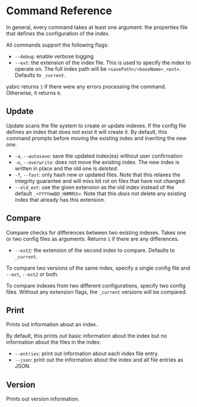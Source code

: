 # Command Reference
In general, every command takes at least one argument: the properties file that defines the configuration of the index.

All commands support the following flags:
* `--debug`: enable verbose logging
* `--ext`: the extension of the index file. This is used to specify the index to operate on. The full index path will be `<savePath>/<baseName>_<ext>`. Defaults to `_current`.

yabrc returns `1` if there were any errors processing the command. Otherwise, it returns `0`.

## Update
Update scans the file system to create or update indexes. If the config file defines an index that does not exist it will create it. By default, this command prompts before moving the existing index and inwriting the new one.
* `-a`, `--autosave`: save the updated index(es) without user confirmation
* `-o`, `--overwrite`: does not move the existing index. The new index is written in place and the old one is _deleted_.
* `-f`, `--fast`: only hash new or updated files. Note that this relaxes the integrity guarantee and will miss bit rot on files that have not changed.
* `--old_ext`: use the given extension as the old index instead of the default `_<YYYYmmDD_HHMMSS>`. Note that this _does not_ delete any existing index that already has this extension.
 
## Compare
Compare checks for differences between two existing indexes. Takes one or two config files as arguments. Returns `1` if there are any differences.
* `--ext2`: the extension of the second index to compare. Defaults to `_current`.

To compare two versions of the same index, specify a single config file and `--ext`, `--ext2` or both.

To compare indexes from two different configurations, specify two config files. Without any extension flags, the `_current` versions will be compared.

## Print
Prints out information about an index.

By default, this prints out basic information about the index but no information about the files in the index.
* `--entries`: print out information about each index file entry.
* `--json`: print out the information about the index and all file entries as JSON.

## Version
Prints out version information.

